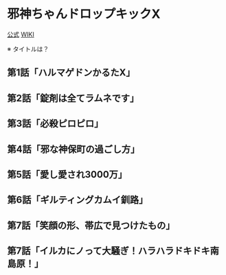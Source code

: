 # 邪神ちゃんドロップキックX

[公式](http://jashinchan.com/) 
[WIKI](https://ja.wikipedia.org/wiki/%E9%82%AA%E7%A5%9E%E3%81%A1%E3%82%83%E3%82%93%E3%83%89%E3%83%AD%E3%83%83%E3%83%97%E3%82%AD%E3%83%83%E3%82%AF) 

※ タイトルは？

## 第1話「ハルマゲドンかるたX」

## 第2話「錠剤は全てラムネです」

## 第3話「必殺ピロピロ」

## 第4話「邪な神保町の過ごし方」

## 第5話「愛し愛され3000万」

## 第6話「ギルティングカムイ釧路」

## 第7話「笑顔の形、帯広で見つけたもの」

## 第7話「イルカにノって大騒ぎ！ハラハラドキドキ南島原！」

